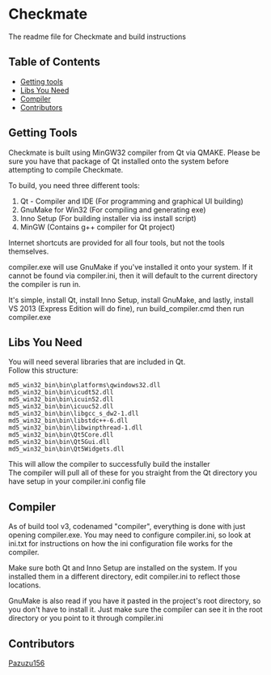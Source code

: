 # Checkmate
The readme file for Checkmate and build instructions

## Table of Contents
* [Getting tools](#gettings-tools)
* [Libs You Need](#libs-you-need)
* [Compiler](#compiler)
* [Contributors](#contributors)

## Getting Tools

Checkmate is built using MinGW32 compiler from Qt via QMAKE. Please be sure you have that package of Qt installed onto the system before attempting to compile Checkmate.

To build, you need three different tools:

1. Qt - Compiler and IDE (For programming and graphical UI building)
2. GnuMake for Win32 (For compiling and generating exe)
3. Inno Setup (For building installer via iss install script)
4. MinGW (Contains g++ compiler for Qt project)

Internet shortcuts are provided for all four tools, but not the tools themselves.  

compiler.exe will use GnuMake if you've installed it onto your system. If it cannot be found via compiler.ini, then it will default to the current directory the compiler is run in.

It's simple, install Qt, install Inno Setup, install GnuMake, and lastly, install VS 2013 (Express Edition will do fine), run build_compiler.cmd then run compiler.exe

## Libs You Need
You will need several libraries that are included in Qt.  
Follow this structure:

```
md5_win32_bin\bin\platforms\qwindows32.dll
md5_win32_bin\bin\icudt52.dll
md5_win32_bin\bin\icuin52.dll
md5_win32_bin\bin\icuuc52.dll
md5_win32_bin\bin\libgcc_s_dw2-1.dll
md5_win32_bin\bin\libstdc++-6.dll
md5_win32_bin\bin\libwinpthread-1.dll
md5_win32_bin\bin\Qt5Core.dll
md5_win32_bin\bin\Qt5Gui.dll
md5_win32_bin\bin\Qt5Widgets.dll
```

This will allow the compiler to successfully build the installer  
The compiler will pull all of these for you straight from the Qt directory you have setup in your compiler.ini config file

## Compiler
As of build tool v3, codenamed "compiler", everything is done with just opening compiler.exe. You may need to configure compiler.ini, so look at ini.txt for instructions on how the ini configuration file works for the compiler.

Make sure both Qt and Inno Setup are installed on the system. If you installed them in a different directory, edit compiler.ini to reflect those locations.

GnuMake is also read if you have it pasted in the project's root directory, so you don't have to install it. Just make sure the compiler can see it in the root directory or you point to it through compiler.ini

## Contributors
[Pazuzu156](https://github.com/pazuzu156)
